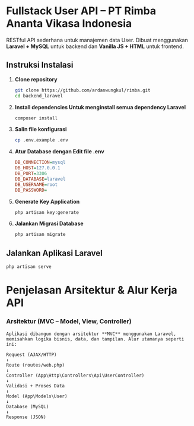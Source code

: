 # Fullstack User API – PT Rimba Ananta Vikasa Indonesia

RESTful API sederhana untuk manajemen data User. Dibuat menggunakan **Laravel + MySQL** untuk backend dan **Vanilla JS + HTML** untuk frontend.

## Instruksi Instalasi

1. **Clone repository**
   ```bash
   git clone https://github.com/ardanwungkul/rimba.git
   cd backend_laravel

2. **Install dependencies Untuk menginstall semua dependency Laravel**
    ```bash
    composer install

3. **Salin file konfigurasi**
    ```bash
    cp .env.example .env

4. **Atur Database dengan Edit file .env**
    ```ini
    DB_CONNECTION=mysql
    DB_HOST=127.0.0.1
    DB_PORT=3306
    DB_DATABASE=laravel
    DB_USERNAME=root
    DB_PASSWORD=

5. **Generate Key Application**
    ```bash
    php artisan key:generate

6. **Jalankan Migrasi Database**
    ```bash
    php artisan migrate

## Jalankan Aplikasi Laravel
    php artisan serve

# Penjelasan Arsitektur & Alur Kerja API
### Arsitektur (MVC – Model, View, Controller)
    Aplikasi dibangun dengan arsitektur **MVC** menggunakan Laravel, memisahkan logika bisnis, data, dan tampilan. Alur utamanya seperti ini:

    Request (AJAX/HTTP)
    ↓
    Route (routes/web.php)
    ↓ 
    Controller (App\Http\Controllers\Api\UserController) 
    ↓ 
    Validasi + Proses Data
    ↓ 
    Model (App\Models\User) 
    ↓ 
    Database (MySQL) 
    ↓ 
    Response (JSON)